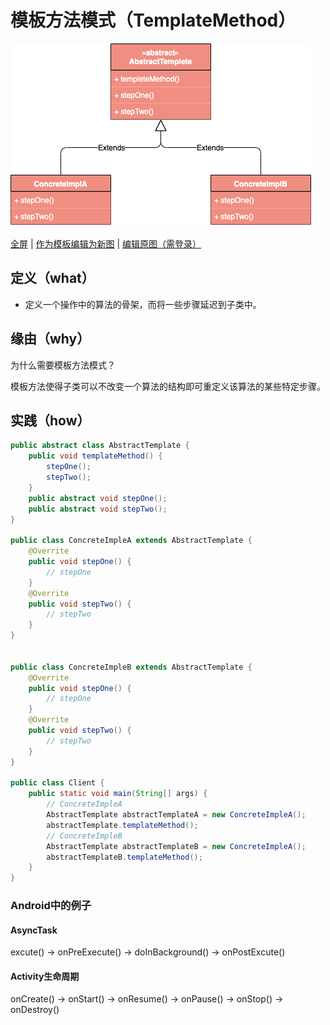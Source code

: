 # 模板方法模式（TemplateMethod）

![模板方法模式](https://raw.githubusercontent.com/CodePoem/VDesignPatterns/master/docs/drawio/TemplateMethod.png)

<a href = "https://www.draw.io/?lightbox=1#Uhttps://raw.githubusercontent.com/CodePoem/VDesignPatterns/master/docs/drawio/TemplateMethod.png">全屏</a> |
<a href = "https://www.draw.io/#Uhttps://raw.githubusercontent.com/CodePoem/VDesignPatterns/master/docs/drawio/TemplateMethod.png">作为模板编辑为新图</a> |
<a href = "https://www.draw.io/#HCodePoem/VDesignPatterns/master/docs/drawio/TemplateMethod.drawio">编辑原图（需登录）</a>

## 定义（what）

- 定义一个操作中的算法的骨架，而将一些步骤延迟到子类中。

## 缘由（why）

为什么需要模板方法模式？

模板方法使得子类可以不改变一个算法的结构即可重定义该算法的某些特定步骤。

## 实践（how）

```java
public abstract class AbstractTemplate {
    public void templateMethod() {
        stepOne();
        stepTwo();
    }
    public abstract void stepOne();
    public abstract void stepTwo();
}

public class ConcreteImpleA extends AbstractTemplate {
    @Overrite
    public void stepOne() {
        // stepOne
    }
    @Overrite
    public void stepTwo() {
        // stepTwo
    }
}


public class ConcreteImpleB extends AbstractTemplate {
    @Overrite
    public void stepOne() {
        // stepOne
    }
    @Overrite
    public void stepTwo() {
        // stepTwo
    }
}

public class Client {
    public static void main(String[] args) {
        // ConcreteImpleA
        AbstractTemplate abstractTemplateA = new ConcreteImpleA();
        abstractTemplate.templateMethod();
        // ConcreteImpleB
        AbstractTemplate abstractTemplateB = new ConcreteImpleA();
        abstractTemplateB.templateMethod();
    }
}
```

### Android中的例子

#### AsyncTask

excute() -> onPreExecute() -> doInBackground() -> onPostExcute()

#### Activity生命周期

onCreate() -> onStart() -> onResume() -> onPause() -> onStop() -> onDestroy()
